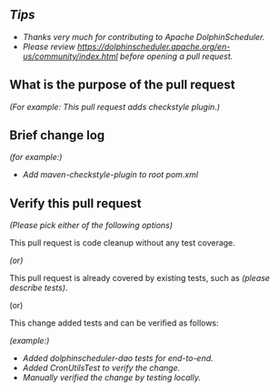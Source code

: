 ## *Tips*
- *Thanks very much for contributing to Apache DolphinScheduler.*
- *Please review https://dolphinscheduler.apache.org/en-us/community/index.html before opening a pull request.*

## What is the purpose of the pull request

*(For example: This pull request adds checkstyle plugin.)*

## Brief change log

*(for example:)*
  - *Add maven-checkstyle-plugin to root pom.xml*

## Verify this pull request

*(Please pick either of the following options)*

This pull request is code cleanup without any test coverage.

*(or)*

This pull request is already covered by existing tests, such as *(please describe tests)*.

(or)

This change added tests and can be verified as follows:

*(example:)*

  - *Added dolphinscheduler-dao tests for end-to-end.*
  - *Added CronUtilsTest to verify the change.*
  - *Manually verified the change by testing locally.*
